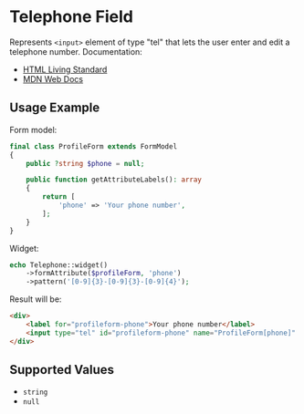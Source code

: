 # Telephone Field

Represents `<input>` element of type "tel" that lets the user enter and edit a telephone number. Documentation:

- [HTML Living Standard](https://html.spec.whatwg.org/multipage/input.html#telephone-state-(type=tel))
- [MDN Web Docs](https://developer.mozilla.org/docs/Web/HTML/Element/input/tel)

## Usage Example

Form model:

```php
final class ProfileForm extends FormModel
{
    public ?string $phone = null;

    public function getAttributeLabels(): array
    {
        return [
            'phone' => 'Your phone number',
        ];
    }
}
```

Widget:

```php
echo Telephone::widget()
    ->formAttribute($profileForm, 'phone')
    ->pattern('[0-9]{3}-[0-9]{3}-[0-9]{4}');
```

Result will be:

```html
<div>
    <label for="profileform-phone">Your phone number</label>
    <input type="tel" id="profileform-phone" name="ProfileForm[phone]" pattern="[0-9]{3}-[0-9]{3}-[0-9]{4}">
</div>
```

## Supported Values

- `string`
- `null`
